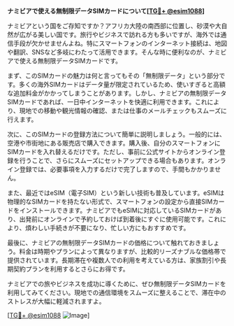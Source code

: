 **ナミビアで使える無制限データSIMカードについて[[TG💪+ @esim1088](https://t.me/s/esim1088)]**

ナミビアという国をご存知ですか？アフリカ大陸の南西部に位置し、砂漠や大自然が広がる美しい国です。旅行やビジネスで訪れる方も多いですが、海外では通信手段が欠かせませんよね。特にスマートフォンのインターネット接続は、地図や翻訳、SNSなど多岐にわたって活用できます。そんな時に便利なのが、ナミビアで使える無制限データSIMカードです。

まず、このSIMカードの魅力は何と言ってもその「無制限データ」という部分です。多くの海外SIMカードはデータ量が限定されているため、使いすぎると高額な追加料金がかかってしまうことがあります。しかし、ナミビアの無制限データSIMカードであれば、一日中インターネットを快適に利用できます。これにより、現地での移動や観光情報の確認、または仕事のメールチェックもスムーズに行えます。

次に、このSIMカードの登録方法について簡単に説明しましょう。一般的には、空港や市街地にある販売店で購入できます。購入後、自分のスマートフォンにSIMカードを入れ替えるだけです。ただし、事前に公式サイトからオンライン登録を行うことで、さらにスムーズにセットアップできる場合もあります。オンライン登録では、必要事項を入力するだけで完了しますので、手間もかかりません。

また、最近ではeSIM（電子SIM）という新しい技術も普及しています。eSIMは物理的なSIMカードを持たない形式で、スマートフォンの設定から直接SIMカードをインストールできます。ナミビアでもeSIMに対応しているSIMカードがあり、出発前にオンラインで予約しておけば到着後にすぐに使用可能です。これにより、煩わしい手続きが不要になり、忙しい方にもおすすめです。

最後に、ナミビアの無制限データSIMカードの価格について触れておきましょう。料金は時期やプランによって異なりますが、比較的リーズナブルな価格帯で提供されています。長期滞在や複数人での利用を考えている方は、家族割引や長期契約プランを利用するとさらにお得です。

ナミビアでの旅やビジネスを成功に導くために、ぜひ無制限データSIMカードを利用してみてください。現地での通信環境をスムーズに整えることで、滞在中のストレスが大幅に軽減されますよ。

[[TG💪+ @esim1088](https://t.me/s/esim1088) ![Image](https://i.postimg.cc/Y0z9fWf4/image.png)]